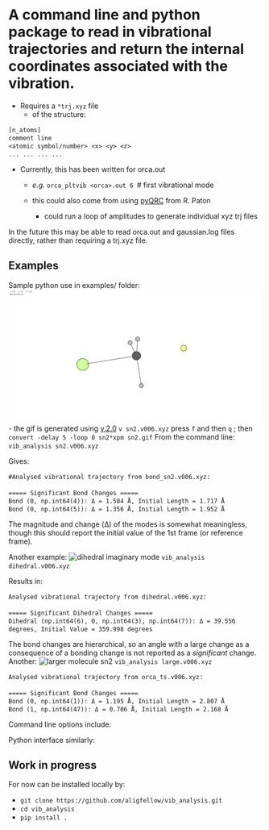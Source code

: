 # A command line and python package to read in vibrational trajectories and return the internal coordinates associated with the vibration.

- Requires a ```*trj.xyz``` file
  - of the structure:
```
[n_atoms]
comment line
<atomic symbol/number> <x> <y> <z>
... ... ... ... 
```
- Currently, this has been written for orca.out
  - _e.g._ ```orca_pltvib <orca>.out 6 ```# first vibrational mode
  - this could also come from using [pyQRC](https://github.com/patonlab/pyQRC) from R. Paton
  
     - could run a loop of amplitudes to generate individual xyz trj files
     
In the future this may be able to read orca.out and gaussian.log files directly, rather than requiring a trj.xyz file.

## Examples 
Sample python use in examples/ folder:
![sn2 imaginary mode](images/sn2.gif)
    - the gif is generated using [v.2.0](https://github.com/briling/v) ```v sn2.v006.xyz``` press `f` and then `q` ; then ```convert -delay 5 -loop 0 sn2*xpm sn2.gif```
From the command line:
  ``` vib_analysis sn2.v006.xyz ```

Gives:
```
#Analysed vibrational trajectory from bond_sn2.v006.xyz:

===== Significant Bond Changes =====
Bond (0, np.int64(4)): Δ = 1.584 Å, Initial Length = 1.717 Å
Bond (0, np.int64(5)): Δ = 1.356 Å, Initial Length = 1.952 Å
```
The magnitude and change (Δ) of the modes is somewhat meaningless, though this should report the initial value of the 1st frame (or reference frame).

Another example:
![dihedral imaginary mode](images/dihedral.gif)
```vib_analysis dihedral.v006.xyz```

Results in:
```
Analysed vibrational trajectory from dihedral.v006.xyz:

===== Significant Dihedral Changes =====
Dihedral (np.int64(6), 0, np.int64(3), np.int64(7)): Δ = 39.556 degrees, Initial Value = 359.998 degrees
```

The bond changes are hierarchical, so an angle with a large change as a consequence of a bonding change is not reported as a *significant* change.
Another:
![larger molecule sn2](images/large.gif)
```vib_analysis large.v006.xyz```

```
Analysed vibrational trajectory from orca_ts.v006.xyz:

===== Significant Bond Changes =====
Bond (0, np.int64(1)): Δ = 1.195 Å, Initial Length = 2.807 Å
Bond (1, np.int64(47)): Δ = 0.706 Å, Initial Length = 2.168 Å
```

Command line options include:

Python interface similarly:

## Work in progress
For now can be installed locally by:
- ```git clone https://github.com/aligfellow/vib_analysis.git```
- ```cd vib_analysis```
- ```pip install .```

